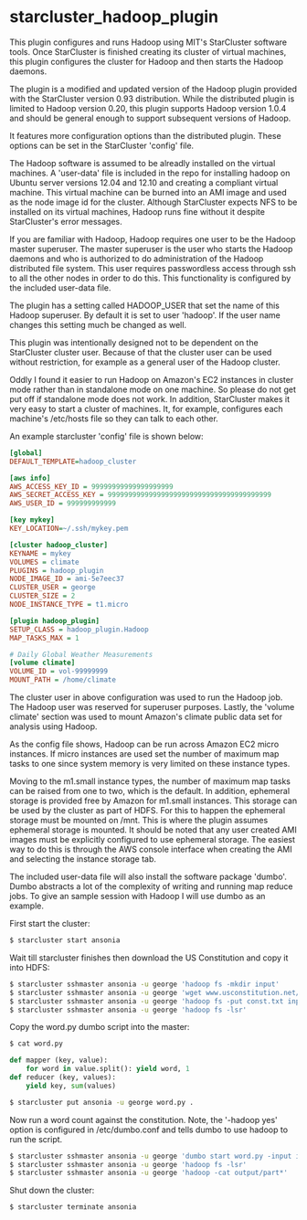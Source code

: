 starcluster_hadoop_plugin
=========================

This plugin configures and runs Hadoop using MIT's StarCluster software tools.  Once StarCluster is finished creating its cluster of virtual machines, this plugin configures the cluster for Hadoop and then starts the Hadoop daemons.

The plugin is a modified and updated version of the Hadoop plugin provided with the StarCluster version 0.93 distribution.  While the distributed plugin is limited to Hadoop version 0.20, this plugin supports Hadoop version 1.0.4 and should be general enough to support subsequent versions of Hadoop.

It features more configuration options than the distributed plugin. These options can be set in the StarCluster 'config' file.

The Hadoop software is assumed to be alreadly installed on the virtual machines.  A 'user-data' file is included in the repo for installing hadoop on Ubuntu server versions 12.04 and 12.10 and creating a compliant virtual machine.  This virtual machine can be burned into an AMI image and used as the node image id for the cluster.  Although StarCluster expects NFS to be installed on its virtual machines, Hadoop runs fine without it despite StarCluster's error messages.

If you are familiar with Hadoop, Hadoop requires one user to be the Hadoop master superuser.  The master superuser is the user who starts the Hadoop daemons and who is authorized to do administration of the Hadoop distributed file system.  This user requires passwordless access through ssh to all the other nodes in order to do this.  This functionality is configured by the included user-data file.  

The plugin has a setting called HADOOP_USER that set the name of this Hadoop superuser.  By default it is set to user 'hadoop'.  If the user name changes this setting much be changed as well.

This plugin was intentionally designed not to be dependent on the StarCluster cluster user.  Because of that the cluster user can be used without restriction, for example as a general user of the Hadoop cluster.

Oddly I found it easier to run Hadoop on Amazon's EC2 instances in cluster mode rather than in standalone mode on one machine. So please do not get put off if standalone mode does not work.   In addition, StarCluster makes it very easy to start a cluster of machines.  It, for example, configures each machine's /etc/hosts file so they can talk to each other.

An example starcluster 'config' file is shown below:

```ini
[global]
DEFAULT_TEMPLATE=hadoop_cluster

[aws info]
AWS_ACCESS_KEY_ID = 99999999999999999999
AWS_SECRET_ACCESS_KEY = 9999999999999999999999999999999999999999
AWS_USER_ID = 999999999999

[key mykey]
KEY_LOCATION=~/.ssh/mykey.pem

[cluster hadoop_cluster]
KEYNAME = mykey
VOLUMES = climate
PLUGINS = hadoop_plugin
NODE_IMAGE_ID = ami-5e7eec37
CLUSTER_USER = george
CLUSTER_SIZE = 2
NODE_INSTANCE_TYPE = t1.micro

[plugin hadoop_plugin]
SETUP_CLASS = hadoop_plugin.Hadoop
MAP_TASKS_MAX = 1

# Daily Global Weather Measurements
[volume climate]
VOLUME_ID = vol-99999999
MOUNT_PATH = /home/climate
```

The cluster user in above configuration was used to run the Hadoop job.  The Hadoop user was reserved for superuser purposes.  Lastly, the 'volume climate' section was used to mount Amazon's climate public data set for analysis using Hadoop.

As the config file shows, Hadoop can be run across Amazon EC2 micro instances.  If micro instances are used set the number of maximum map tasks to one since system memory is very limited on these instance types.

Moving to the m1.small instance types, the number of maximum map tasks can be raised from one to two, which is the default.  In addition, ephemeral storage is provided free by Amazon for m1.small instances.  This storage can be used by the cluster as part of HDFS.  For this to happen the ephemeral storage must be mounted on /mnt.  This is where the plugin assumes ephemeral storage is mounted.  It should be noted that any user created AMI images must be explicitly configured to use ephemeral storage.  The easiest way to do this is through the AWS console interface when creating the AMI and selecting the instance storage tab.

The included user-data file will also install the software package 'dumbo'.   Dumbo abstracts a lot of the complexity of writing and running map reduce jobs.  To give an sample session with Hadoop I will use dumbo as an example.

First start the cluster:

```bash
$ starcluster start ansonia
```

Wait till starcluster finishes then download the US Constitution and copy it into HDFS:

```bash
$ starcluster sshmaster ansonia -u george 'hadoop fs -mkdir input'
$ starcluster sshmaster ansonia -u george 'wget www.usconstitution.net/const.txt'
$ starcluster sshmaster ansonia -u george 'hadoop fs -put const.txt input'
$ starcluster sshmaster ansonia -u george 'hadoop fs -lsr'
```

Copy the word.py dumbo script into the master:

```bash
$ cat word.py
```

```python
def mapper (key, value):
    for word in value.split(): yield word, 1
def reducer (key, values):
    yield key, sum(values)
```

```bash
$ starcluster put ansonia -u george word.py .
```

Now run a word count against the constitution.  Note, the '-hadoop yes' option is configured in /etc/dumbo.conf and tells dumbo to use hadoop to run the script.

```bash
$ starcluster sshmaster ansonia -u george 'dumbo start word.py -input input -output output -hadoop yes'
$ starcluster sshmaster ansonia -u george 'hadoop fs -lsr'
$ starcluster sshmaster ansonia -u george 'hadoop -cat output/part*'
```

Shut down the cluster:

```bash
$ starcluster terminate ansonia
```




